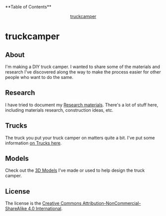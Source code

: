 <div markdown="1">
<!-- START doctoc generated TOC please keep comment here to allow auto update -->
<!-- DON'T EDIT THIS SECTION, INSTEAD RE-RUN doctoc TO UPDATE -->
**Table of Contents**

<p align="center">
<a href="#truckcamper">truckcamper</a>
</p>

<!-- END doctoc generated TOC please keep comment here to allow auto update -->
</div>

# truckcamper


## About

I'm making a DIY truck camper. I wanted to share some of the materials and research I've discovered along the way to make the process easier for other people who want to do the same.

## Research

I have tried to document my [Research materials](./Research/). There's a lot of stuff here, including materials research, construction ideas, etc.

## Trucks

The truck you put your truck camper on matters quite a bit. I've put some information [on Trucks here](./Trucks/).

## Models

Check out the [3D Models](./Models) I've made or used to help design the truck camper.


## License

The license is the [Creative Commons Attribution-NonCommercial-ShareAlike 4.0 International](./LICENSE).

